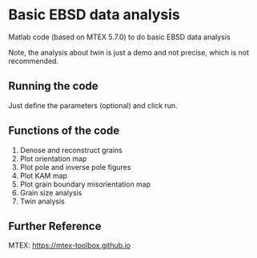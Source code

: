 # Basic EBSD data analysis

Matlab code (based on MTEX 5.7.0) to do basic EBSD data analysis

Note, the analysis about twin is just a demo and not precise, which is not recommended.


Running the code
-----------------------------------------------------------------------------------------
Just define the parameters (optional) and click run.


Functions of the code
-----------------------------------------------------------------------------------------
1. Denose and reconstruct grains
2. Plot orientation map
3. Plot pole and inverse pole figures
4. Plot KAM map
5. Plot grain boundary misorientation map
6. Grain size analysis
7. Twin analysis


Further Reference
-----------------------------------------------------------------------------------------
MTEX: https://mtex-toolbox.github.io
